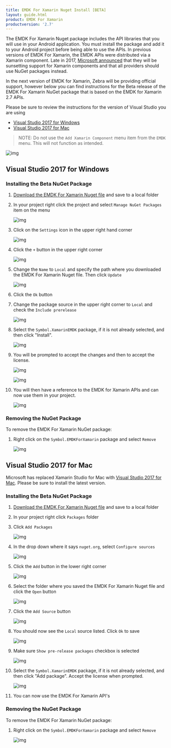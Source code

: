 ```yaml
---
title: EMDK For Xamarin Nuget Install [BETA]
layout: guide.html
product: EMDK For Xamarin
productversion: '2.7'
---
```

The EMDK For Xamarin Nuget package includes the API libraries that you will use in your Android application. You must install the package and add it to your Android project before being able to use the APIs. In previous versions of EMDK For Xamarin, the EMDK APIs were distributed via a Xamarin component. Late in 2017, [Microsoft announced](https://blog.xamarin.com/hello-nuget-new-home-xamarin-components/) that they will be sunsetting support for Xamarin components and that all providers should use NuGet packages instead.

In the next version of EMDK for Xamarin, Zebra will be providing official support, however below you can find instructions for the Beta release of the EMDK For Xamarin NuGet package that is based on the EMDK for Xamarin 2.7 APIs.

Please be sure to review the instructions for the version of Visual Studio you are using
* [Visual Studio 2017 for Windows](#visualstudio2017forwindows)
* [Visual Studio 2017 for Mac](#visualstudio2017formac)


>NOTE: Do not use the `Add Xamarin Component` menu item from the `EMDK` menu. This will not function as intended.

![img](xam-component-menu.jpg)

## Visual Studio 2017 for Windows

### Installing the Beta NuGet Package
1. [Download the EMDK For Xamarin Nuget file](https://github.com/zebra-stage/zebra-stage.github.io/blob/master/emdk-for-xamarin/nuget/Symbol.XamarinEMDK.2.7.0.76-rc.nupkg?raw=true) and save to a local folder  

2. In your project right click the project and select `Manage NuGet Packages` item on the menu

	![img](win-manage-nuget.jpg)

3. Click on the `Settings` icon in the upper right hand corner

	![img](settings-icon.jpg)

4. Click the `+` button in the upper right corner

	![img](plus_button.jpg)

5. Change the `Name` to `Local` and specify the path where you downloaded the EMDK For Xamarin Nuget file. Then click `Update` 

	![img](add_local.jpg)

6. Click the `Ok` button

7. Change the package source in the upper right corner to `Local` and check the `Include prerelease`

	![img](change_local.jpg)

8. Select the `Symbol.XamarinEMDK` package, if it is not already selected, and then click "Install". 

	![img](install-package.jpg)

9. You will be prompted to accept the changes and then to accept the license. 

	![img](accept-changes.jpg)

	![img](accept-license.jpg)

10. You will then have a reference to the EMDK for Xamarin APIs and can now use them in your project.

	![img](reference.jpg)


### Removing the NuGet Package
To remove the EMDK For Xamarin NuGet package:

1. Right click on the `Symbol.EMDKForXamarin` package and select `Remove`

	![img](remove-package-win.jpg)


## Visual Studio 2017 for Mac
Microsoft has replaced Xamarin Studio for Mac with [Visual Studio 2017 for Mac](https://docs.microsoft.com/en-us/visualstudio/mac/). Please be sure to install the latest version.


### Installing the Beta NuGet Package
1. [Download the EMDK For Xamarin Nuget file](https://github.com/zebra-stage/zebra-stage.github.io/blob/master/emdk-for-xamarin/nuget/Symbol.XamarinEMDK.2.7.0.76-rc.nupkg?raw=true) and save to a local folder  

2. In your project right click `Packages` folder

3. Click `Add Packages`

	![img](addpackage.png)

4. In the drop down where it says `nuget.org`, select `Configure sources`

	![img](nugetorg.png)

5. Click the `Add` button in the lower right corner

	![img](addserver.png)

6. Select the folder where you saved the EMDK For Xamarin Nuget file and click the `Open` button

	![img](selectfolder.png)

7. Click the `Add Source` button

	![img](addsource.png)

8. You should now see the `Local` source listed. Click `Ok` to save

	![img](addedsource.png)

9. Make sure `Show pre-release packages` checkbox is selected

	![img](showprerelease.png)

10. Select the `Symbol.XamarinEMDK` package, if it is not already selected, and then click "Add package". Accept the license when prompted.

	![img](license.png)

11. You can now use the EMDK For Xamarin API's

### Removing the NuGet Package
To remove the EMDK For Xamarin NuGet package:

1. Right click on the `Symbol.EMDKForXamarin` package and select `Remove`

	![img](remove-package.png)












